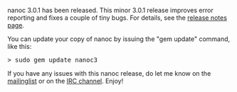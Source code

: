nanoc 3.0.1 has been released. This minor 3.0.1 release improves error reporting and fixes a couple of tiny bugs. For details, see the [release notes page](/about/release-notes/).

You can update your copy of nanoc by issuing the "gem update" command, like this:

<pre><kbd><span class="prompt">></span> sudo gem update nanoc3</kbd></pre>

<p>If you have any issues with this nanoc release, do let me know on the <a href="http://groups.google.com/group/nanoc/">mailinglist</a> or on the <a href="irc://chat.freenode.net/#nanoc">IRC channel</a>. Enjoy!</p>
